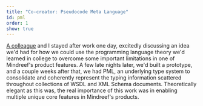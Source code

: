 ```yaml
---
title: "Co-creator: Pseudocode Meta Language"
id: pml
order: 1
show: true
---
```


[A colleague][1] and I stayed after work one day, excitedly discussing an 
idea we'd had for how we could use the programming language theory we'd learned
in college to overcome some important limitations in one of Mindreef's product 
features.  A few late nights later, we'd built a prototype, and a couple weeks
after that, we had PML, an underlying type system to consolidate and coherently 
represent the typing information scattered throughout collections of WSDL and XML Schema documents.  Theoretically elegant as this was, the real importance of this work
was in enabling multiple unique core features in Mindreef's products.

[1]: http://twitter.com/aaronwhite
